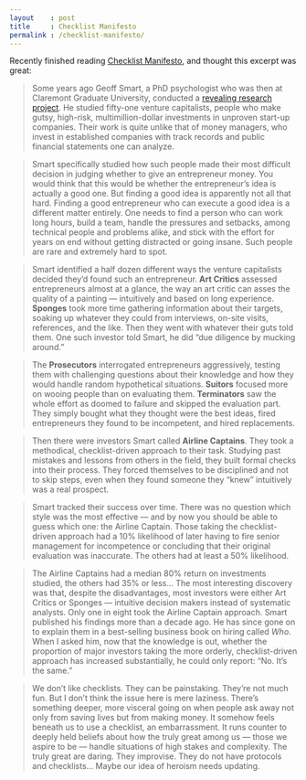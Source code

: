 ```yaml
---
layout    : post
title     : Checklist Manifesto
permalink : /checklist-manifesto/
---
```


Recently finished reading [Checklist Manifesto](https://www.goodreads.com/book/show/6667514-the-checklist-manifesto),
and thought this excerpt was great:

> Some years ago Geoff Smart, a PhD psychologist who was then at Claremont
> Graduate University, conducted a [revealing research
> project](https://fusionmx.babson.edu/entrep/fer/papers98/XX/XX_E/XX_E.html).
> He studied fifty-one venture capitalists, people who make gutsy, high-risk,
> multimillion-dollar investments in unproven start-up companies. Their work is
> quite unlike that of money managers, who invest in established companies with
> track records and public financial statements one can analyze.

> Smart specifically studied how such people made their most difficult decision
> in judging whether to give an entrepreneur money. You would think that this
> would be whether the entrepreneur’s idea is actually a good one. But finding a
> good idea is apparently not all that hard. Finding a good entrepreneur who can
> execute a good idea is a different matter entirely. One needs to find a person
> who can work long hours, build a team, handle the pressures and setbacks,
> among technical people and problems alike, and stick with the effort for years
> on end without getting distracted or going insane. Such people are rare and
> extremely hard to spot.

> Smart identified a half dozen different ways the venture capitalists decided
> they’d found such an entrepreneur. __Art Critics__ assessed entrepreneurs
> almost at a glance, the way an art critic can asses the quality of a painting
> — intuitively and based on long experience. __Sponges__ took more time
> gathering information about their targets, soaking up whatever they could from
> interviews, on-site visits, references, and the like. Then they went with
> whatever their guts told them. One such investor told Smart, he did “due
> diligence by mucking around.”

> The __Prosecutors__ interrogated entrepreneurs aggressively, testing them with
> challenging questions about their knowledge and how they would handle random
> hypothetical situations. __Suitors__ focused more on wooing people than on
> evaluating them. __Terminators__ saw the whole effort as doomed to failure and
> skipped the evaluation part. They simply bought what they thought were the
> best ideas, fired entrepreneurs they found to be incompetent, and hired
> replacements.

> Then there were investors Smart called __Airline Captains__. They took a
> methodical, checklist-driven approach to their task. Studying past mistakes
> and lessons from others in the field, they built formal checks into their
> process. They forced themselves to be disciplined and not to skip steps, even
> when they found someone they “knew” intuitively was a real prospect.

> Smart tracked their success over time. There was no question which style was
> the most effective — and by now you should be able to guess which one: the
> Airline Captain. Those taking the checklist-driven approach had a 10%
> likelihood of later having to fire senior management for incompetence or
> concluding that their original evaluation was inaccurate. The others had at
> least a 50% likelihood.

> The Airline Captains had a median 80% return on investments studied, the
> others had 35% or less… The most interesting discovery was that, despite the
> disadvantages, most investors were either Art Critics or Sponges — intuitive
> decision makers instead of systematic analysts. Only one in eight took the
> Airline Captain approach. Smart published his findings more than a decade ago.
> He has since gone on to explain them in a best-selling business book on hiring
> called *Who*. When I asked him, now that the knowledge is out, whether the
> proportion of major investors taking the more orderly, checklist-driven
> approach has increased substantially, he could only report: “No. It’s the
> same.”

> We don’t like checklists. They can be painstaking. They’re not much fun. But I
> don’t think the issue here is mere laziness. There’s something deeper, more
> visceral going on when people ask away not only from saving lives but from
> making money. It somehow feels beneath us to use a checklist, an
> embarrassment. It runs counter to deeply held beliefs about how the truly
> great among us — those we aspire to be — handle situations of high stakes and
> complexity. The truly great are daring. They improvise. They do not have
> protocols and checklists… Maybe our idea of heroism needs updating.
